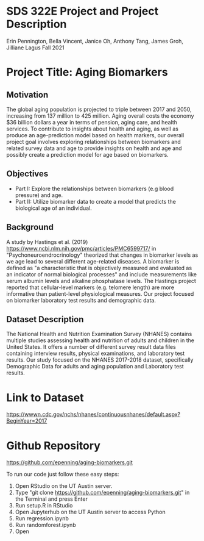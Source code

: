 SDS 322E Project and Project Description
================
Erin Pennington, Bella Vincent, Janice Oh, Anthony Tang, James Groh, Jilliane Lagus
Fall 2021

# Project Title: Aging Biomarkers

## Motivation

The global aging population is projected to triple between 2017 and 2050, increasing from 137 million to 425 million. Aging overall costs the economy $36 billion dollars a year in terms of pension, aging care, and health services. To contribute to insights about health and aging, as well as produce an age-prediction model based on health markers, our overall project goal involves exploring relationships between biomarkers and related survey data and age to provide insights on health and age and possibly create a prediction model for age based on biomarkers.

## Objectives
- Part I: Explore the relationships between biomarkers (e.g blood pressure) and age.
- Part II: Utilize biomarker data to create a model that predicts the biological age of an individual.
 
## Background

A study by Hastings et al. (2019) <https://www.ncbi.nlm.nih.gov/pmc/articles/PMC6599717/> in "Psychoneuroendrocrinology" theorized that changes in biomarker levels as we age lead to several different age-related diseases.  A biomarker is defined as "a characteristic that is objectively measured and evaluated as an indicator of normal biological processes" and include measurements like serum albumin levels and alkaline phosphatase levels. The Hastings project reported that cellular-level markers (e.g. telomere length) are more informative than patient-level physiological measures.  Our project focused on biomarker laboratory test results and demographic data.

## Dataset Description

The National Health and Nutrition Examination Survey (NHANES) contains multiple studies assessing health and nutrition of adults and children in the United States. It offers a number of different survey result data files containing interview results, physical examinations, and laboratory test results. Our study focused on the NHANES 2017-2018 dataset, specifically Demographic Data for adults and aging population and Laboratory test results.

# Link to Dataset

<https://wwwn.cdc.gov/nchs/nhanes/continuousnhanes/default.aspx?BeginYear=2017>

# Github Repository

<https://github.com/epenning/aging-biomarkers.git>

To run our code just follow these easy steps:
1. Open RStudio on the UT Austin server.
2. Type "git clone https://github.com/epenning/aging-biomarkers.git" in the Terminal and press Enter
3. Run setup.R in RStudio
4. Open Jupyterhub on the UT Austin server to access Python
5. Run regression.ipynb
6. Run randomforest.ipynb
7. Open 
